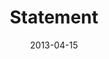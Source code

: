 ---
layout: music 
title: "Statement"
series: "ROI"
date: 2013-04-15 
description: "We’ll have the chance to invest for an enormous return."
audio: "http://www.crossroads.net/players/media/hq/roi_06.mp3"
audio-duration: "43:01"
src: "http://www.crossroads.net/players/media/series/190x110_ROI.jpg"
---